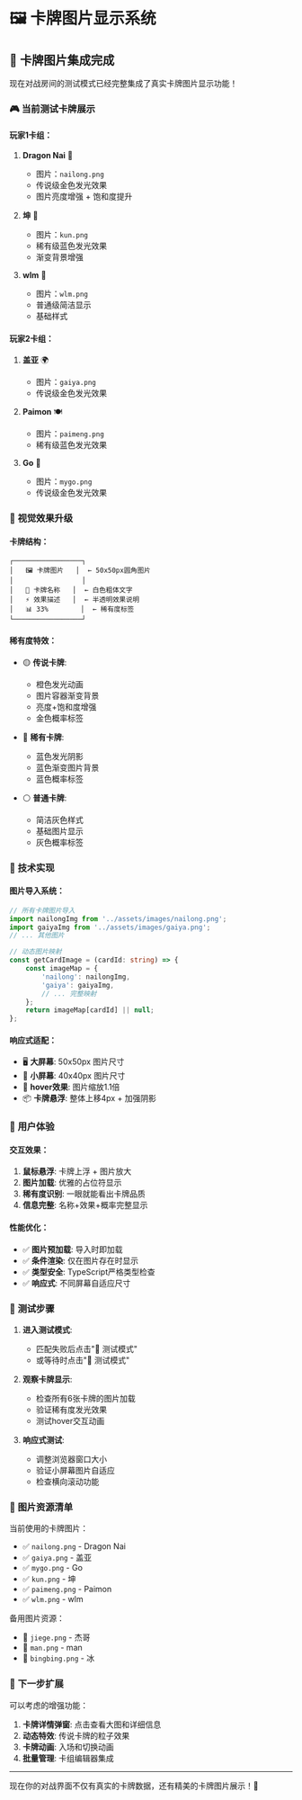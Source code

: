 # 🖼️ 卡牌图片显示系统

## 📸 卡牌图片集成完成

现在对战房间的测试模式已经完整集成了真实卡牌图片显示功能！

### 🎮 **当前测试卡牌展示**

#### 玩家1卡组：
1. **Dragon Nai** 🐉
   - 图片：`nailong.png`
   - 传说级金色发光效果
   - 图片亮度增强 + 饱和度提升

2. **坤** 🎵  
   - 图片：`kun.png`
   - 稀有级蓝色发光效果
   - 渐变背景增强

3. **wlm** 🌱
   - 图片：`wlm.png`
   - 普通级简洁显示
   - 基础样式

#### 玩家2卡组：
1. **盖亚** 🌍
   - 图片：`gaiya.png`
   - 传说级金色发光效果

2. **Paimon** 🍽️
   - 图片：`paimeng.png`
   - 稀有级蓝色发光效果

3. **Go** 🎸
   - 图片：`mygo.png`
   - 传说级金色发光效果

### 🎨 **视觉效果升级**

#### 卡牌结构：
```
┌─────────────────┐
│   🖼️ 卡牌图片   │  ← 50x50px圆角图片
│                 │
│   📝 卡牌名称   │  ← 白色粗体文字
│   ⚡ 效果描述   │  ← 半透明效果说明
│   📊 33%        │  ← 稀有度标签
└─────────────────┘
```

#### 稀有度特效：
- 🟡 **传说卡牌**:
  - 橙色发光动画
  - 图片容器渐变背景
  - 亮度+饱和度增强
  - 金色概率标签

- 🔵 **稀有卡牌**:
  - 蓝色发光阴影
  - 蓝色渐变图片背景
  - 蓝色概率标签

- ⚪ **普通卡牌**:
  - 简洁灰色样式
  - 基础图片显示
  - 灰色概率标签

### 🔧 **技术实现**

#### 图片导入系统：
```typescript
// 所有卡牌图片导入
import nailongImg from '../assets/images/nailong.png';
import gaiyaImg from '../assets/images/gaiya.png';
// ... 其他图片

// 动态图片映射
const getCardImage = (cardId: string) => {
    const imageMap = {
        'nailong': nailongImg,
        'gaiya': gaiyaImg,
        // ... 完整映射
    };
    return imageMap[cardId] || null;
};
```

#### 响应式适配：
- 🖥️ **大屏幕**: 50x50px 图片尺寸
- 📱 **小屏幕**: 40x40px 图片尺寸
- 🔄 **hover效果**: 图片缩放1.1倍
- 📦 **卡牌悬浮**: 整体上移4px + 加强阴影

### 🎯 **用户体验**

#### 交互效果：
1. **鼠标悬浮**: 卡牌上浮 + 图片放大
2. **图片加载**: 优雅的占位符显示
3. **稀有度识别**: 一眼就能看出卡牌品质
4. **信息完整**: 名称+效果+概率完整显示

#### 性能优化：
- ✅ **图片预加载**: 导入时即加载
- ✅ **条件渲染**: 仅在图片存在时显示
- ✅ **类型安全**: TypeScript严格类型检查
- ✅ **响应式**: 不同屏幕自适应尺寸

### 🧪 **测试步骤**

1. **进入测试模式**:
   - 匹配失败后点击"🧪 测试模式"
   - 或等待时点击"🧪 测试模式"

2. **观察卡牌显示**:
   - 检查所有6张卡牌的图片加载
   - 验证稀有度发光效果
   - 测试hover交互动画

3. **响应式测试**:
   - 调整浏览器窗口大小
   - 验证小屏幕图片自适应
   - 检查横向滚动功能

### 📁 **图片资源清单**

当前使用的卡牌图片：
- ✅ `nailong.png` - Dragon Nai
- ✅ `gaiya.png` - 盖亚  
- ✅ `mygo.png` - Go
- ✅ `kun.png` - 坤
- ✅ `paimeng.png` - Paimon
- ✅ `wlm.png` - wlm

备用图片资源：
- 📁 `jiege.png` - 杰哥
- 📁 `man.png` - man
- 📁 `bingbing.png` - 冰

### 🚀 **下一步扩展**

可以考虑的增强功能：
1. **卡牌详情弹窗**: 点击查看大图和详细信息
2. **动态特效**: 传说卡牌的粒子效果
3. **卡牌动画**: 入场和切换动画
4. **批量管理**: 卡组编辑器集成

---

现在你的对战界面不仅有真实的卡牌数据，还有精美的卡牌图片展示！🎉
